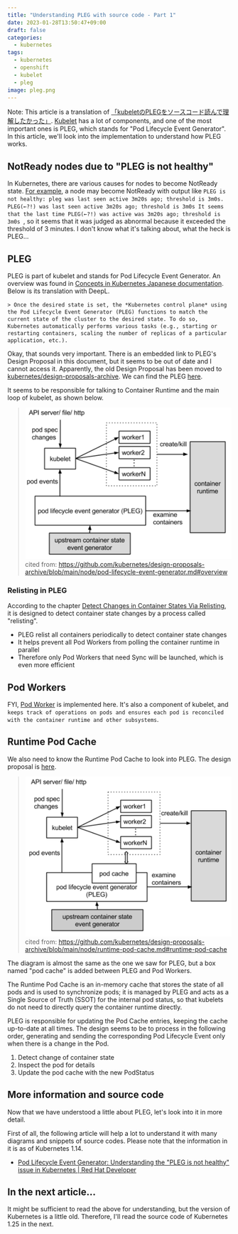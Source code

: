 ```yaml
---
title: "Understanding PLEG with source code - Part 1"
date: 2023-01-28T13:50:47+09:00
draft: false
categories:
  - kubernetes
tags:
  - kubernetes
  - openshift
  - kubelet
  - pleg
image: pleg.png
---
```


Note: This article is a translation of [「kubeletのPLEGをソースコード読んで理解したかった」](https://nishipy.com/archives/1958).
[Kubelet](https://kubernetes.io/docs/reference/command-line-tools-reference/kubelet/) has a lot of components, and one of the most important ones is PLEG, which stands for "Pod Lifecycle Event Generator". In this article, we'll look into the implementation to understand how PLEG works.

## NotReady nodes due to "PLEG is not healthy"

In Kubernetes, there are various causes for nodes to become NotReady state. [For example](https://access.redhat.com/solutions/3258011), a node may become NotReady with output like `PLEG is not healthy: pleg was last seen active 3m20s ago; threshold is 3m0s. PLEG(←?!) was last seen active 3m20s ago; threshold is 3m0s It seems that the last time PLEG(←?!) was active was 3m20s ago; threshold is 3m0s `, so it seems that it was judged as abnormal because it exceeded the threshold of 3 minutes. I don't know what it's talking about, what the heck is PLEG...


## PLEG

PLEG is part of kubelet and stands for Pod Lifecycle Event Generator. An overview was found in [Concepts in Kubernetes Japanese documentation](https://kubernetes.io/ja/docs/concepts/). Below is its translation with DeepL.

```
> Once the desired state is set, the *Kubernetes control plane* using the Pod Lifecycle Event Generator (PLEG) functions to match the current state of the cluster to the desired state. To do so, Kubernetes automatically performs various tasks (e.g., starting or restarting containers, scaling the number of replicas of a particular application, etc.).
```

Okay, that sounds very important. There is an embedded link to PLEG's Design Proposal in this document, but it seems to be out of date and I cannot access it. Apparently, the old Design Proposal has been moved to [kubernetes/design-proposals-archive](https://github.com/kubernetes/design-proposals-archive). We can find the PLEG [here](https://github.com/kubernetes/design-proposals-archive/blob/main/node/pod-lifecycle-event-generator.md).

It seems to be responsible for talking to Container Runtime and the main loop of kubelet, as shown below.

> ![](pleg.png)
> cited from: https://github.com/kubernetes/design-proposals-archive/blob/main/node/pod-lifecycle-event-generator.md#overview


### Relisting in PLEG

According to the chapter [Detect Changes in Container States Via Relisting](https://github.com/kubernetes/design-proposals-archive/blob/main/node/pod-lifecycle-event-generator.md#detect-changes-in-container-states-via-relisting), it is designed to detect container state changes by a process called "relisting". 

- PLEG relist all containers periodically to detect container state changes
- It helps prevent all Pod Workers from polling the container runtime in parallel
- Therefore only Pod Workers that need Sync will be launched, which is even more efficient


## Pod Workers

FYI, [Pod Worker](https://github.com/kubernetes/kubernetes/blob/release-1.25/pkg/kubelet/pod_workers.go#L303-L378) is implemented here. It's also a component of kubelet, and `keeps track of operations on pods and ensures each pod is reconciled with the container runtime and other subsystems`.


## Runtime Pod Cache

We also need to know the Runtime Pod Cache to look into PLEG.
The design proposal is [here](https://github.com/kubernetes/design-proposals-archive/blob/main/node/runtime-pod-cache.md).

> ![](runtimepodcache.png)
> cited from: https://github.com/kubernetes/design-proposals-archive/blob/main/node/runtime-pod-cache.md#runtime-pod-cache

The diagram is almost the same as the one we saw for PLEG, but a box named "pod cache" is added between PLEG and Pod Workers.

The Runtime Pod Cache is an in-memory cache that stores the state of all pods and is used to synchronize pods; it is managed by PLEG and acts as a Single Source of Truth (SSOT) for the internal pod status, so that kubelets do not need to directly query the container runtime directly.

PLEG is responsible for updating the Pod Cache entries, keeping the cache up-to-date at all times. The design seems to be to process in the following order, generating and sending the corresponding Pod Lifecycle Event only when there is a change in the Pod.

1. Detect change of container state
2. Inspect the pod for details
3. Update the pod cache with the new PodStatus

## More information and source code

Now that we have understood a little about PLEG, let's look into it in more detail.

First of all, the following article will help a lot to understand it with many diagrams and snippets of source codes. Please note that the information in it is as of Kubernetes 1.14.

- [Pod Lifecycle Event Generator: Understanding the "PLEG is not healthy" issue in Kubernetes | Red Hat Developer](https://developers.redhat.com/blog/2019/11/13/pod-lifecycle-event-generator-understanding-the-pleg-is-not-healthy-issue-in-kubernetes#)



## In the next article...
It might be sufficient to read the above for understanding, but the version of Kubernetes is a little old.
Therefore, I'll read the source code of Kubernetes 1.25 in the next. 
